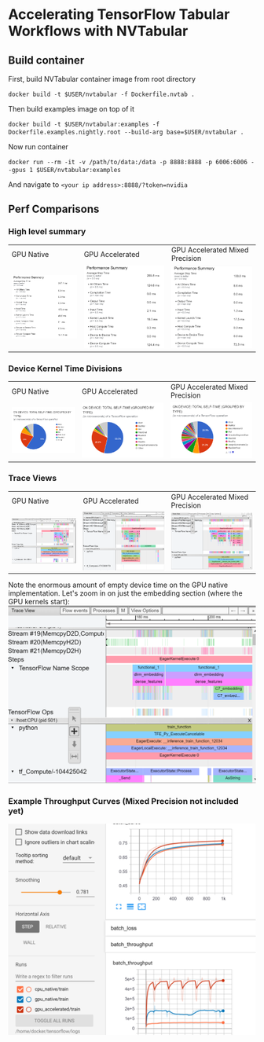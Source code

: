 # Accelerating TensorFlow Tabular Workflows with NVTabular
## Build container
First, build NVTabular container image from root directory
```
docker build -t $USER/nvtabular -f Dockerfile.nvtab .
```
Then build examples image on top of it
```
docker build -t $USER/nvtabular:examples -f Dockerfile.examples.nightly.root --build-arg base=$USER/nvtabular .
```
Now run container
```
docker run --rm -it -v /path/to/data:/data -p 8888:8888 -p 6006:6006 --gpus 1 $USER/nvtabular:examples
```
And navigate to `<your ip address>:8888/?token=nvidia`

## Perf Comparisons
### High level summary
<table>
  <tr>
    <td>GPU Native</td>
    <td>GPU Accelerated</td>
    <td>GPU Accelerated Mixed Precision</td>
  </tr>
  <tr>
    <td><img src="imgs/native/perf-summary.PNG"></td>
    <td><img src="imgs/accelerated/perf-summary.PNG"></td>
    <td><img src="imgs/accelerated-fp16/perf-summary.PNG"></td>
  </tr>
</table>

### Device Kernel Time Divisions
<table>
  <tr>
    <td>GPU Native</td>
    <td>GPU Accelerated</td>
    <td>GPU Accelerated Mixed Precision</td>
  </tr>
  <tr>
    <td><img src="imgs/native/kernel-pie-chart.PNG"></td>
    <td><img src="imgs/accelerated/kernel-pie-chart.PNG"></td>
    <td><img src="imgs/accelerated-fp16/kernel-pie-chart.PNG"></td>
  </tr>
</table>

### Trace Views
<table>
  <tr>
    <td>GPU Native</td>
    <td>GPU Accelerated</td>
    <td>GPU Accelerated Mixed Precision</td>
  </tr>
  <tr>
    <td><img src="imgs/native/trace-view.PNG"></td>
    <td><img src="imgs/accelerated/trace-view.PNG"></td>
    <td><img src="imgs/accelerated-fp16/trace-view.PNG"></td>
  </tr>
</table>

Note the enormous amount of empty device time on the GPU native implementation. Let's zoom in on just the embedding section (where the GPU kernels start):
<img src="imgs/native/trace-view-zoomed.PNG"></img>

### Example Throughput Curves (Mixed Precision not included yet)
<img src="dlrm-train.PNG"></img>
